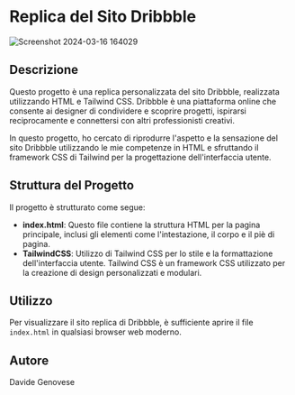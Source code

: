 # Replica del Sito Dribbble

![Screenshot 2024-03-16 164029](https://github.com/DavideGenovese/Dribble_Replica_HTML_CSS_TailWind/assets/157692968/e222a8e4-96c1-46e7-9ec1-7e4cacb04fc5)

## Descrizione

Questo progetto è una replica personalizzata del sito Dribbble, realizzata utilizzando HTML e Tailwind CSS. Dribbble è una piattaforma online che consente ai designer di condividere e scoprire progetti, ispirarsi reciprocamente e connettersi con altri professionisti creativi.

In questo progetto, ho cercato di riprodurre l'aspetto e la sensazione del sito Dribbble utilizzando le mie competenze in HTML e sfruttando il framework CSS di Tailwind per la progettazione dell'interfaccia utente.

## Struttura del Progetto

Il progetto è strutturato come segue:

- **index.html**: Questo file contiene la struttura HTML per la pagina principale, inclusi gli elementi come l'intestazione, il corpo e il piè di pagina.
- **TailwindCSS**: Utilizzo di Tailwind CSS per lo stile e la formattazione dell'interfaccia utente. Tailwind CSS è un framework CSS utilizzato per la creazione di design personalizzati e modulari.

## Utilizzo

Per visualizzare il sito replica di Dribbble, è sufficiente aprire il file `index.html` in qualsiasi browser web moderno.
## Autore
Davide Genovese
